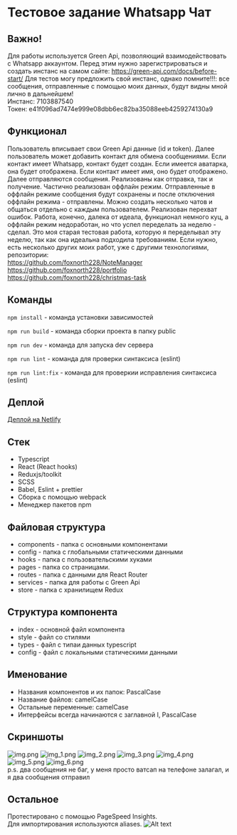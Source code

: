 # Тестовое задание Whatsapp Чат

## Важно!

Для работы используется Green Api, позволяющий взаимодействовать с Whatsapp аккаунтом.
Перед этим нужно зарегистрироваться и создать инстанс на самом сайте: https://green-api.com/docs/before-start/
Для тестов могу предложить свой инстанс, однако помните!!!: все сообщения, отправленные с помощью моих данных,
будут видны мной лично в дальнейшем!  
Инстанс: 7103887540  
Токен: e41f096ad7474e999e08dbb6ec82ba35088eeb4259274130a9

## Функционал

Пользователь вписывает свои Green Api данные (id и token). 
Далее пользователь может добавить контакт для обмена сообщениями. 
Если контакт имеет Whatsapp, контакт будет создан.
Если имеется аватарка, она будет отображена. Если контакт имеет имя, оно будет отображено.
Далее отправляются сообщения. Реализованы как отправка, так и получение. Частично реализован оффлайн режим.
Отправленные в оффлайн режиме сообщения будут сохранены и после отключения оффлайн режима - отправлены.
Можно создать несколько чатов и общаться отдельно с каждым пользователем. Реализован перехват ошибок.
Работа, конечно, далека от идеала, функционал немного куц, 
а оффлайн режим недоработан, но что успел переделать за неделю - сделал.
Это моя старая тестовая работа, которую я переделывал эту неделю, так как она идеальна подходила требованиям.
Если нужно, есть несколько других моих работ, уже с другими технологиями, репозитории:  
https://github.com/foxnorth228/NoteManager  
https://github.com/foxnorth228/portfolio  
https://github.com/foxnorth228/christmas-task  


## Команды

```npm install``` - команда установки зависимостей

```npm run build``` - команда сборки проекта в папку public

```npm run dev``` - команда для запуска dev сервера

```npm run lint``` - команда для проверки синтаксиса (eslint)

```npm run lint:fix``` - команда для проверкии исправления синтаксиса (eslint)

## Деплой

[Деплой на Netlify](https://master--thunderous-pothos-af6dd7.netlify.app/)

##  Стек

* Typescript
* React (React hooks)
* Reduxjs/toolkit
* SCSS
* Babel, Eslint + prettier
* Сборка с помощью webpack
* Менеджер пакетов npm

## Файловая структура

* components - папка с основными компонентами
* config - папка с глобальными статическими данными
* hooks - папка с пользовательскими хуками
* pages - папка со страницами.
* routes - папка с данными для React Router
* services - папка для работы с Green Api
* store - папка с хранилищем Redux

## Структура компонента

* index - основной файл компонента
* style - файл со стилями
* types - файл с типаи данных typescript
* config - файл с локальными статическими данными

## Именование

- Названия компонентов и их папок: PascalCase
- Название файлов: camelCase
- Остальные переменные: camelCase
- Интерфейсы всегда начинаются с заглавной I, PascalCase

## Скриншоты

![img.png](public/img.png)
![img_1.png](public/img_1.png)
![img_2.png](public/img_2.png)
![img_3.png](public/img_3.png)
![img_4.png](public/img_4.png)
![img_5.png](public/img_5.png)
![img_6.png](public/img_6.png)  
p.s. два сообщения не баг, у меня просто ватсап на телефоне залагал, и я два сообщения отправил
## Остальное

Протестировано с помощью PageSpeed Insights.  
Для импортирования используются aliases.
![Alt text](https://assets.digitalocean.com/articles/alligator/boo.svg "a title")
